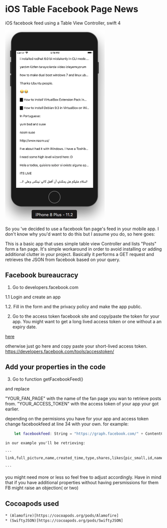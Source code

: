 # iOS Table Facebook Page News 

iOS facebook feed using a Table View Controller, swift 4

![Image of facebook feed in a Table View Controller](https://github.com/thrasos/Facebook-Feed-News/blob/master/facebookfeed.png)



So you 've decided to use a facebook fan page's feed in your mobile app.
I don't know why you'd want to do this but I assume you do, so here goes:

This is a basic app that uses simple table view Controller and lists "Posts" form a fan page.
It's simple workaround in order to avoid installing or adding additional clutter in your project.
Basically it performs a GET request and retrieves the JSON from facebook based on your query.

## Facebook bureaucracy 

1. Go to developers.facebook.com

1.1 Login and create an app

1.2. Fill in the form and the privacy policy and make the app public.

2. Go to the access token facebook site and copy/paste the token for your app.
You might want to get a long lived access token or one without a an expiry date.

[here](https://medium.com/@Jenananthan/how-to-create-non-expiry-facebook-page-token-6505c642d0b1)

otherwise just go here and copy paste your short-lived access token.
 https://developers.facebook.com/tools/accesstoken/

## Add your properties in the code
3. Go to function getFacebookFeed()

and replace

"YOUR_FAN_PAGE" with the name of the fan page you wan to retrieve posts from.
"YOUR_ACCESS_TOKEN" with the access token of your app your got earlier.

depending on the permisions you have for your app and access token change facebookfeed at line 34 with your own.
for example:
```swift
    let facebookfeed: String = "https://graph.facebook.com/" + ContentCode + "/feed?fields=link,full_picture,name,created_time,type,shares,likes{pic_small,id,name},source,message,description,icon&access_token=" + AccessToken
```
	
	in our example you'll be retrieving:
	
	```
	link,full_picture,name,created_time,type,shares,likes{pic_small,id,name},source,message,description,icon
	
	```

you might need more or less so feel free to adjust accordingly. Have in mind that if you have additional properties without having persmissions for them FB might raise an objection( or two)
	
## Cocoapods used
	* (Alamofire)[https://cocoapods.org/pods/Alamofire]
	* (SwiftyJSON)[https://cocoapods.org/pods/SwiftyJSON]
	
	
